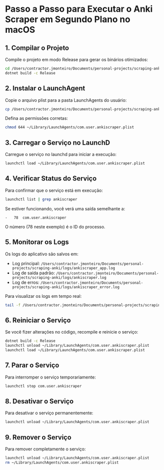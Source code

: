 # Passo a Passo para Executar o Anki Scraper em Segundo Plano no macOS

## 1. Compilar o Projeto

Compile o projeto em modo Release para gerar os binários otimizados:

```bash
cd /Users/contractor.jmonteiro/Documents/personal-projects/scraping-anki
dotnet build -c Release
```

## 2. Instalar o LaunchAgent

Copie o arquivo plist para a pasta LaunchAgents do usuário:

```bash
cp /Users/contractor.jmonteiro/Documents/personal-projects/scraping-anki/com.user.ankiscraper.plist ~/Library/LaunchAgents/
```

Defina as permissões corretas:

```bash
chmod 644 ~/Library/LaunchAgents/com.user.ankiscraper.plist
```

## 3. Carregar o Serviço no LaunchD

Carregue o serviço no launchd para iniciar a execução:

```bash
launchctl load ~/Library/LaunchAgents/com.user.ankiscraper.plist
```

## 4. Verificar Status do Serviço

Para confirmar que o serviço está em execução:

```bash
launchctl list | grep ankiscraper
```

Se estiver funcionando, você verá uma saída semelhante a:
```
-	78	com.user.ankiscraper
```

O número (78 neste exemplo) é o ID do processo.

## 5. Monitorar os Logs

Os logs do aplicativo são salvos em:

- Log principal: `/Users/contractor.jmonteiro/Documents/personal-projects/scraping-anki/logs/ankiscraper_app.log`
- Log de saída padrão: `/Users/contractor.jmonteiro/Documents/personal-projects/scraping-anki/logs/ankiscraper.log`
- Log de erros: `/Users/contractor.jmonteiro/Documents/personal-projects/scraping-anki/logs/ankiscraper_error.log`

Para visualizar os logs em tempo real:

```bash
tail -f /Users/contractor.jmonteiro/Documents/personal-projects/scraping-anki/logs/ankiscraper_app.log
```

## 6. Reiniciar o Serviço

Se você fizer alterações no código, recompile e reinicie o serviço:

```bash
dotnet build -c Release
launchctl unload ~/Library/LaunchAgents/com.user.ankiscraper.plist
launchctl load ~/Library/LaunchAgents/com.user.ankiscraper.plist
```

## 7. Parar o Serviço

Para interromper o serviço temporariamente:

```bash
launchctl stop com.user.ankiscraper
```

## 8. Desativar o Serviço

Para desativar o serviço permanentemente:

```bash
launchctl unload ~/Library/LaunchAgents/com.user.ankiscraper.plist
```

## 9. Remover o Serviço

Para remover completamente o serviço:

```bash
launchctl unload ~/Library/LaunchAgents/com.user.ankiscraper.plist
rm ~/Library/LaunchAgents/com.user.ankiscraper.plist
```